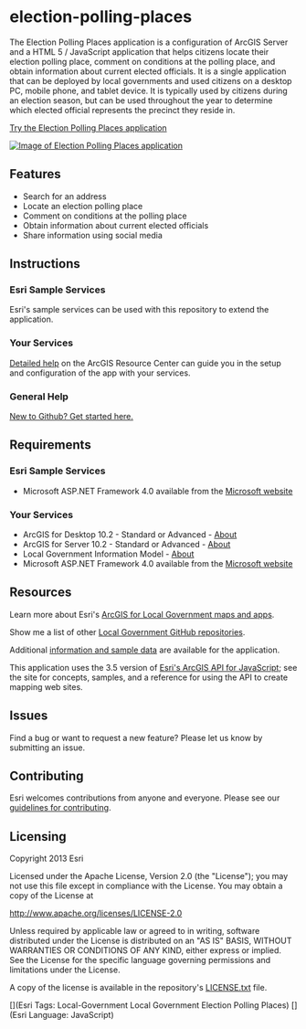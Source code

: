 # election-polling-places

The Election Polling Places application is a configuration of ArcGIS Server and a HTML 5 / JavaScript application that helps citizens locate their election polling place, comment on conditions at the polling place, and obtain information about current elected officials. It is a single application that can be deployed by local governments and used citizens on a desktop PC, mobile phone, and tablet device. It is typically used by citizens during an election season, but can be used throughout the year to determine which elected official represents the precinct they reside in.

[Try the Election Polling Places application](http://localgovtemplates2.esri.com/electionpollingplace/)

[![Image of Election Polling Places application](https://raw.github.com/Esri/election-polling-places/master/election-polling-places.png "Election Polling Places application")](http://localgovtemplates2.esri.com/electionpollingplace/)

## Features

* Search for an address
* Locate an election polling place
* Comment on conditions at the polling place
* Obtain information about current elected officials
* Share information using social media

## Instructions

### Esri Sample Services

Esri's sample services can be used with this repository to extend the application.

### Your Services

[Detailed help](http://resources.arcgis.com/en/help/localgovernment/10.1/index.html#/What_is_Election_Polling_Places/028s00000006000000/)
on the ArcGIS Resource Center can guide you in the setup and configuration of the app with your services.

### General Help
[New to Github? Get started here.](http://htmlpreview.github.com/?https://github.com/Esri/esri.github.com/blob/master/help/esri-getting-to-know-github.html)

## Requirements

### Esri Sample Services

* Microsoft ASP.NET Framework 4.0 available from the [Microsoft website](http://www.microsoft.com/en-us/download/details.aspx?id=17851)

### Your Services

* ArcGIS for Desktop 10.2 - Standard or Advanced - [About](http://www.esri.com/software/arcgis/arcgis-for-desktop)
* ArcGIS for Server 10.2 - Standard or Advanced - [About](http://www.esri.com/software/arcgis/arcgisserver)
* Local Government Information Model - [About](http://www.arcgis.com/home/item.html?id=ae175b36c4154dda987127dff879350d)
* Microsoft ASP.NET Framework 4.0 available from the [Microsoft website](http://www.microsoft.com/en-us/download/details.aspx?id=17851)

## Resources

Learn more about Esri's [ArcGIS for Local Government maps and apps](http://solutions.arcgis.com/local-government/).

Show me a list of other [Local Government GitHub repositories](http://esri.github.io/#Local-Government).

Additional [information and sample data](http://www.arcgis.com/home/item.html?id=f578ed30f7d74c4aa4d1c4aaf937dca6)
are available for the application.

This application uses the 3.5 version of
[Esri's ArcGIS API for JavaScript](http://help.arcgis.com/en/webapi/javascript/arcgis/);
see the site for concepts, samples, and a reference for using the API to create mapping web sites.

## Issues

Find a bug or want to request a new feature?  Please let us know by submitting an issue.

## Contributing

Esri welcomes contributions from anyone and everyone.
Please see our [guidelines for contributing](https://github.com/esri/contributing).

## Licensing

Copyright 2013 Esri

Licensed under the Apache License, Version 2.0 (the "License");
you may not use this file except in compliance with the License.
You may obtain a copy of the License at

   http://www.apache.org/licenses/LICENSE-2.0

Unless required by applicable law or agreed to in writing, software
distributed under the License is distributed on an "AS IS" BASIS,
WITHOUT WARRANTIES OR CONDITIONS OF ANY KIND, either express or implied.
See the License for the specific language governing permissions and
limitations under the License.

A copy of the license is available in the repository's
[LICENSE.txt](https://raw.github.com/Esri/election-polling-places/master/LICENSE.txt) file.

[](Esri Tags: Local-Government Local Government Election Polling Places)
[](Esri Language: JavaScript)
